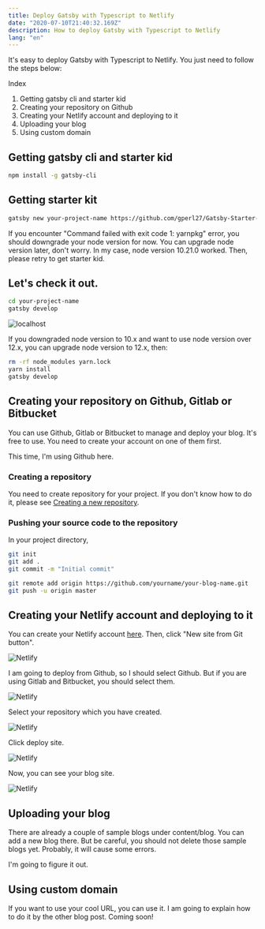 ```yaml
---
title: Deploy Gatsby with Typescript to Netlify
date: "2020-07-10T21:40:32.169Z"
description: How to deploy Gatsby with Typescript to Netlify
lang: "en"
---
```


It's easy to deploy Gatsby with Typescript to Netlify. You just need to follow the steps below:

<div class="mt-8 mb-8">

<nav class='blog-nav'> 
  <div class='inner'>
    <p>Index</p>
    <ol class="top-ol">
      <li class="top-li">Getting gatsby cli and starter kid</li>
      <li class="top-li">Creating your repository on Github</li>
      <li class="top-li">Creating your Netlify account and deploying to it</li>
      <li class="top-li">Uploading your blog</li>
      <li class="top-li">Using custom domain</li>
    </ol>
  </div>
</nav>
</div>

## Getting gatsby cli and starter kid

```bash
npm install -g gatsby-cli
```

## Getting starter kit

```bash
gatsby new your-project-name https://github.com/gperl27/Gatsby-Starter-Blog-Typescript
```

If you encounter "Command failed with exit code 1: yarnpkg" error, you should downgrade your node version for now. You can upgrade node version later, don't worry. In my case, node version 10.21.0 worked. Then, please retry to get starter kid.

## Let's check it out.

```bash
cd your-project-name
gatsby develop
```

![localhost](./localhost-8000.jpg)

If you downgraded node version to 10.x and want to use node version over 12.x, you can upgrade node version to 12.x, then:

```bash
rm -rf node_modules yarn.lock
yarn install
gatsby develop
```

## Creating your repository on Github, Gitlab or Bitbucket

You can use Github, Gitlab or Bitbucket to manage and deploy your blog. It's free to use. You need to create your account on one of them first.

This time, I'm using Github here.

### Creating a repository

You need to create repository for your project. If you don't know how to do it, please see [Creating a new repository](https://docs.github.com/en/enterprise/2.13/user/articles/creating-a-new-repository#:~:text=In%20the%20upper%2Dright%20corner,repository%20either%20public%20or%20private.).

### Pushing your source code to the repository

In your project directory,

```bash
git init
git add .
git commit -m "Initial commit"
```

```bash
git remote add origin https://github.com/yourname/your-blog-name.git
git push -u origin master
```

## Creating your Netlify account and deploying to it

You can create your Netlify account [here](https://app.netlify.com/). Then, click "New site from Git button".

![Netlify](./create-new-site-button.jpg)

I am going to deploy from Github, so I should select Github. But if you are using Gitlab and Bitbucket, you should select them.

![Netlify](./netlify-select-git.jpg)

Select your repository which you have created.

![Netlify](./netlify-select-repository.jpg)

Click deploy site.

![Netlify](./netlify-deploy.jpg)

Now, you can see your blog site.

![Netlify](./netlify-deployed.jpg)

## Uploading your blog

There are already a couple of sample blogs under content/blog. You can add a new blog there. But be careful, you should not delete those sample blogs yet. Probably, it will cause some errors.

I'm going to figure it out.

## Using custom domain

If you want to use your cool URL, you can use it.
I am going to explain how to do it by the other blog post. Coming soon!

